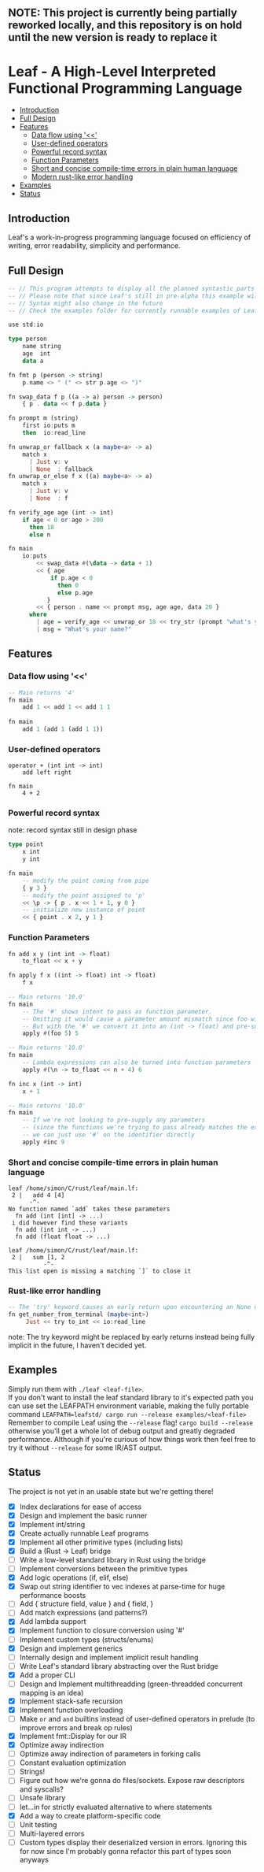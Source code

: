 ## NOTE: This project is currently being partially reworked locally, and this repository is on hold until the new version is ready to replace it

# Leaf - A High-Level Interpreted Functional Programming Language

   * [Introduction](#introduction)
   * [Full Design](#full-design)
   * [Features](#features)
      * [Data flow using '&lt;&lt;'](#data-flow-using-)
      * [User-defined operators](#user-defined-operators)
      * [Powerful record syntax](#powerful-record-syntax)
      * [Function Parameters](#function-parameters)
      * [Short and concise compile-time errors in plain human language](#short-and-concise-compile-time-errors-in-plain-human-language)
      * [Modern rust-like error handling](#modern-rust-like-error-handling)
   * [Examples](#examples)
   * [Status](#status)


## Introduction
Leaf's a work-in-progress programming language focused on efficiency of writing, error readability, simplicity and performance.

## Full Design
```haskell
-- // This program attempts to display all the planned syntastic parts of the language
-- // Please note that since Leaf's still in pre-alpha this example will *NOT RUN*
-- // Syntax might also change in the future
-- // Check the examples folder for currently runnable examples of Leaf

use std:io

type person
    name string
    age  int
    data a

fn fmt p (person -> string)
    p.name <> " (" <> str p.age <> ")"

fn swap_data f p ((a -> a) person -> person)
    { p . data << f p.data }

fn prompt m (string)
    first io:puts m
    then  io:read_line

fn unwrap_or fallback x (a maybe<a> -> a)
    match x
      | Just v: v
      | None  : fallback
fn unwrap_or_else f x ((a) maybe<a> -> a)
    match x
      | Just v: v
      | None  : f

fn verify_age age (int -> int)
    if age < 0 or age > 200 
      then 18
      else n

fn main
    io:puts
        << swap_data #(\data -> data + 1)
        << { age
            if p.age < 0 
              then 0 
              else p.age 
           }
        << { person . name << prompt msg, age age, data 20 }
      where 
        | age = verify_age << unwrap_or 18 << try_str (prompt "what's your age?")
        | msg = "What's your name?"
```

## Features

### Data flow using '<<'
```haskell
-- Main returns '4'
fn main
    add 1 << add 1 << add 1 1
    
fn main
    add 1 (add 1 (add 1 1))
```

### User-defined operators
```
operator + (int int -> int)
    add left right

fn main
    4 + 2
```

### Powerful record syntax
note: record syntax still in design phase
```haskell
type point
    x int 
    y int

fn main
    -- modify the point coming from pipe
    { y 3 }
    -- modify the point assigned to 'p'
    << \p -> { p . x << 1 + 1, y 0 }
    -- initialize new instance of point
    << { point . x 2, y 1 }
```

### Function Parameters
```haskell
fn add x y (int int -> float)
    to_float << x + y

fn apply f x ((int -> float) int -> float) 
    f x

-- Main returns '10.0'
fn main
    -- The '#' shows intent to pass as function parameter. 
    -- Omitting it would cause a parameter amount mismatch since foo will be given to few arguments
    -- But with the '#' we convert it into an (int -> float) and pre-supply one parameter
    apply #(foo 5) 5

-- Main returns '10.0'
fn main
    -- Lambda expressions can also be turned into function parameters
    apply #(\n -> to_float << n + 4) 6

fn inc x (int -> int)
    x + 1

-- Main returns '10.0'
fn main
    -- If we're not looking to pre-supply any parameters
    -- (since the functions we're trying to pass already matches the expected function parameter)
    -- we can just use '#' on the identifier directly
    apply #inc 9
```

### Short and concise compile-time errors in plain human language
```
leaf /home/simon/C/rust/leaf/main.lf:
 2 |   add 4 [4]
      -^-
No function named `add` takes these parameters
  fn add (int [int] -> ...)
 i did however find these variants
  fn add (int int -> ...)
  fn add (float float -> ...)
```
```
leaf /home/simon/C/rust/leaf/main.lf:
 2 |   sum [1, 2
          -^-
This list open is missing a matching `]` to close it
```

### Rust-like error handling
```haskell
-- The 'try' keyword causes an early return upon encountering an None or Err variant
fn get_number_from_terminal (maybe<int>)
     Just << try to_int << io:read_line
```
note: The try keyword might be replaced by early returns instead being fully implicit in the future, I haven't decided yet.

## Examples

Simply run them with `./leaf <leaf-file>`. \
If you don't want to install the leaf standard library to it's expected path you can use set the LEAFPATH environment variable, making the fully portable command `LEAFPATH=leafstd/ cargo run --release examples/<leaf-file>` \
Remember to compile Leaf using the `--release` flag! `cargo build --release` otherwise you'll get a whole lot of debug output and greatly degraded performance. Although if you're curious of how things work then feel free to try it without `--release` for some IR/AST output.

## Status

The project is not yet in an usable state but we're getting there! 

 - [x] Index declarations for ease of access
 - [x] Design and implement the basic runner
 - [x] Implement int/string
 - [x] Create actually runnable Leaf programs
 - [x] Implement all other primitive types (including lists)
 - [x] Build a (Rust -> Leaf) bridge
 - [ ] Write a low-level standard library in Rust using the bridge
 - [ ] Implement conversions between the primitive types
 - [x] Add logic operations (if, elif, else)
 - [x] Swap out string identifier to vec indexes at parse-time for huge performance boosts
 - [ ] Add { structure field, value } and { field, } 
 - [ ] Add match expressions (and patterns?)
 - [x] Add lambda support
 - [x] Implement function to closure conversion using '#'
 - [ ] Implement custom types (structs/enums)
 - [x] Design and implement generics
 - [ ] Internally design and implement implicit result handling
 - [ ] Write Leaf's standard library abstracting over the Rust bridge
 - [x] Add a proper CLI
 - [ ] Design and Implement multithreadding (green-threadded concurrent mapping is an idea)
 - [x] Implement stack-safe recursion
 - [x] Implement function overloading
 - [ ] Make `or` and `and` builtins instead of user-defined operators in prelude (to improve errors and break op rules)
 - [x] Implement fmt::Display for our IR
 - [x] Optimize away indirection
 - [ ] Optimize away indirection of parameters in forking calls
 - [ ] Constant evaluation optimization
 - [ ] Strings! 
 - [ ] Figure out how we're gonna do files/sockets. Expose raw descriptors and syscalls? 
 - [ ] Unsafe library
 - [ ] let...in for strictly evaluated alternative to where statements
 - [x] Add a way to create platform-specific code
 - [ ] Unit testing
 - [ ] Multi-layered errors
 - [ ] Custom types display their deserialized version in errors. Ignoring this for now since I'm probably gonna refactor this part of types soon anyways
